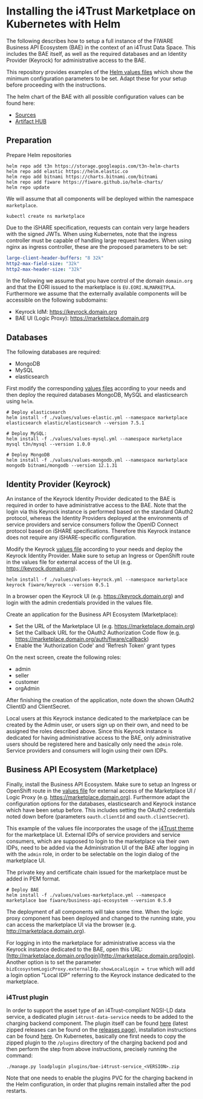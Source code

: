 # Installing the i4Trust Marketplace on Kubernetes with Helm

The following describes how to setup a full instance of the FIWARE Business API Ecosystem (BAE) in the 
context of an i4Trust Data Space. This includes the 
BAE itself, as well as the required databases and an Identity Provider (Keyrock) for administrative 
access to the BAE.

This repository provides examples of the [Helm values files](./values) which show the minimum configuration 
parameters to be set. Adapt these for your setup before proceeding with the instructions.

The helm chart of the BAE with all possible configuration values can be found here:
* [Sources](https://github.com/FIWARE/helm-charts/tree/main/charts/business-api-ecosystem)
* [Artifact HUB](https://artifacthub.io/packages/helm/fiware/business-api-ecosystem)




## Preparation

Prepare Helm repositories
```shell
helm repo add t3n https://storage.googleapis.com/t3n-helm-charts
helm repo add elastic https://helm.elastic.co
helm repo add bitnami https://charts.bitnami.com/bitnami
helm repo add fiware https://fiware.github.io/helm-charts/
helm repo update
```

We will assume that all components will be deployed within the namespace `marketplace`.
```shell
kubectl create ns marketplace
```

Due to the iSHARE specification, requests can contain very large headers with the signed JWTs. 
When using Kubernetes, note that the ingress controller must be capable of handling large request headers. When using 
nginx as ingress controller, these are the proposed parameters to be set:
```yaml
large-client-header-buffers: "8 32k"
http2-max-field-size: "32k"
http2-max-header-size: "32k"
```

In the following we assume that you have control of the domain `domain.org` and that the EORI issued to the marketplace 
is `EU.EORI.NLMARKETPLA`. Furthermore we assume 
that the externally available components will be accessible on the following subdomains:
* Keyrock IdM: https://keyrock.domain.org
* BAE UI (Logic Proxy): https://marketplace.domain.org


## Databases

The following databases are required:
* MongoDB
* MySQL
* elasticsearch

First modify the corresponding [values files](./values) according to your needs and then deploy the required databases 
MongoDB, MySQL and elasticsearch using `helm`. 
```shell
# Deploy elasticsearch
helm install -f ./values/values-elastic.yml --namespace marketplace elasticsearch elastic/elasticsearch --version 7.5.1

# Deploy MySQL:
helm install -f ./values/values-mysql.yml --namespace marketplace mysql t3n/mysql --version 1.0.0

# Deploy MongoDB
helm install -f ./values/values-mongodb.yml --namespace marketplace mongodb bitnami/mongodb --version 12.1.31
```




## Identity Provider (Keyrock)

An instance of the Keyrock Identity Provider dedicated to the BAE is required in order to have 
administrative access to the BAE. Note that the login via this Keyrock instance is performed based 
on the standard OAuth2 protocol, whereas the Identity Providers deployed at the environments of service providers and 
service consumers follow the OpenID Connect protocol based on iSHARE specifications. Therefore this Keyrock instance 
does not require any iSHARE-specific configuration.

Modify the Keyrock [values file](./values/values-keyrock.yml) according to your needs and deploy the Keyrock Identity Provider. 
Make sure to setup an Ingress or OpenShift route in the values file for external 
access of the UI (e.g. https://keyrock.domain.org).
```shell
helm install -f ./values/values-keyrock.yml --namespace marketplace keyrock fiware/keyrock --version 0.5.1
```

In a browser open the Keyrock UI (e.g. https://keyrock.domain.org) and login with the admin credentials provided in 
the values file. 

Create an application for the Business API Ecosystem (Marketplace):
* Set the URL of the Marketplace UI (e.g. https://marketplace.domain.org)
* Set the Callback URL for the OAuth2 Authorization Code flow (e.g. https://marketplace.domain.org/auth/fiware/callback)
* Enable the 'Authorization Code' and 'Refresh Token' grant types

On the next screen, create the following roles:
* admin
* seller
* customer
* orgAdmin

After finishing the creation of the application, note down the shown OAuth2 ClientID and ClientSecret.

Local users at this Keyrock instance dedicated to the marketplace can be created by the Admin user, or users sign up on their own, 
and need to be assigned the roles described above. Since this 
Keyrock instance is dedicated for having administrative access to the BAE, only administrative users should be registered here and 
basically only need the `admin` role. Service providers and consumers will login using their own IDPs.



## Business API Ecosystem (Marketplace)

Finally, install the Business API Ecosystem. Make sure to setup an Ingress or OpenShift route in the 
[values file](./values/values-marketplace.yml) for external 
access of the Marketplace UI / Logic Proxy (e.g. https://marketplace.domain.org). Furthermore adapt the configuration options for 
the databases, elasticsearch and Keyrock instance which have been setup before. This includes setting the 
OAuth2 credentials noted down before (parameters `oauth.clientId` and `oauth.clientSecret`).

This example of the values file incorporates the usage of the [i4Trust theme](https://github.com/i4Trust/bae-i4trust-theme) for the marketplace UI. 
External IDPs of service providers and service consumers, which are supposed to login to the marketplace via their own IDPs, 
need to be added via the Administration UI of the BAE after logging in with the `admin` role, in order to be selectable on the 
login dialog of the marketplace UI. 

The private key and certificate chain issued for the marketplace must be added in PEM format. 
```shell
# Deploy BAE
helm install -f ./values/values-marketplace.yml --namespace marketplace bae fiware/business-api-ecosystem --version 0.5.0
```

The deployment of all components will take some time. When the logic proxy component has been deployed and changed to the running state, 
you can access the marketplace UI via the browser (e.g. http://marketplace.domain.org).

For logging in into the marketplace for administrative access via the Keyrock instance dedicated to the BAE, open this 
URL: [http://marketplace.domain.org/login](http://marketplace.domain.org/login). Another option is to set the parameter 
`bizEcosystemLogicProxy.externalIdp.showLocalLogin = true` which will add a login option "Local IDP" referring to the Keyrock 
instance dedicated to the marketplace.

### i4Trust plugin

In order to support the asset type of an i4Trust-compliant NGSI-LD data service, a dedicated plugin 
`i4trust-data-service` needs to be added to the 
charging backend component. The plugin itself can be found [here](https://github.com/i4Trust/bae-i4trust-service) 
(latest zipped releases can be found on the [releases page](https://github.com/i4Trust/bae-i4trust-service/releases)), installation 
instructions can be found [here](https://business-api-ecosystem.readthedocs.io/en/latest/plugins-guide.html#installing-asset-plugins). 
On Kubernetes, basically one first needs to copy the zipped plugin to the `/plugins` directory of the charging backend pod and then 
perform the step from above instructions, precisely running the command: 
```shell
./manage.py loadplugin plugins/bae-i4trust-service_<VERSION>.zip
```
Note that one needs to enable the plugins PVC for the charging backend in the Helm 
configuration, in order that plugins remain installed after the pod restarts.


